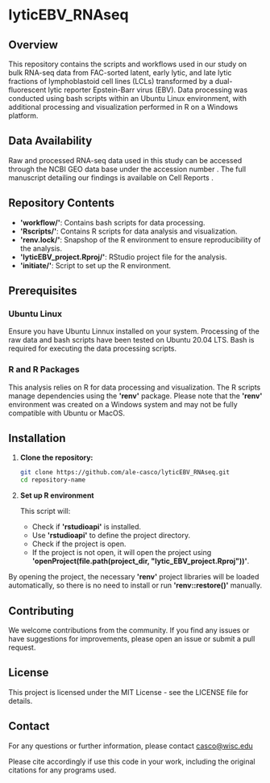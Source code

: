# lyticEBV_RNAseq

## Overview
This repository contains the scripts and workflows used in our study on bulk RNA-seq data from FAC-sorted latent, early lytic, and late lytic fractions of lymphoblastoid cell lines (LCLs) transformed by a dual-fluorescent lytic reporter Epstein-Barr virus (EBV). Data processing was conducted using bash scripts within an Ubuntu Linux environment, with additional processing and visualization performed in R on a Windows platform.

## Data Availability

Raw and processed RNA-seq data used in this study can be accessed through the NCBI GEO data base under the accession number <to be provided>. The full manuscript detailing our findings is available on Cell Reports <insert website>.

## Repository Contents

- **'workflow/'**: Contains bash scripts for data processing.
- **'Rscripts/'**: Contains R scripts for data analysis and visualization.
- **'renv.lock/'**: Snapshop of the R environment to ensure reproducibility of the analysis.
- **'lyticEBV_project.Rproj/'**: RStudio project file for the analysis.
- **'initiate/'**: Script to set up the R environment.

## Prerequisites

### Ubuntu Linux

Ensure you have Ubuntu Linnux installed on your system. Processing of the raw data and bash scripts have been tested on Ubuntu 20.04 LTS. Bash is required for executing the data processing scripts.

### R and R Packages

This analysis relies on R for data processing and visualization. The R scripts manage dependencies using the **'renv'** package. Please note that the **'renv'** environment was created on a Windows system and may not be fully compatible with Ubuntu or MacOS.

## Installation

1. **Clone the repository:**

   ```bash
   git clone https://github.com/ale-casco/lyticEBV_RNAseq.git
   cd repository-name

1. **Set up R environment**

   This script will:
   - Check if **'rstudioapi'** is installed.
   - Use **'rstudioapi'** to define the project directory.
   - Check if the project is open.
   - If the project is not open, it will open the project using **'openProject(file.path(project_dir, "lytic_EBV_project.Rproj"))'**.
   
By opening the project, the necessary **'renv'** project libraries will be loaded automatically, so there is no need to install or run **'renv::restore()'** manually.

## Contributing

We welcome contributions from the community. If you find any issues or have suggestions for improvements, please open an issue or submit a pull request.

## License

This project is licensed under the MIT License - see the LICENSE file for details.

## Contact

For any questions or further information, please contact casco@wisc.edu


Please cite accordingly if use this code in your work, including the original citations for any programs used.

